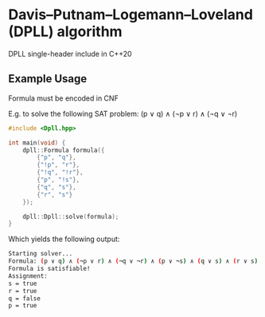 # Davis–Putnam–Logemann–Loveland (DPLL) algorithm
DPLL single-header include in C++20

## Example Usage
Formula must be encoded in CNF

E.g. to solve the following SAT problem: (p ∨ q) ∧ (¬p ∨ r) ∧ (¬q ∨ ¬r)
```cpp
#include <Dpll.hpp>

int main(void) {
    dpll::Formula formula({
        {"p", "q"},     
        {"!p", "r"},    
        {"!q", "!r"},    
        {"p", "!s"},       
        {"q", "s"},       
        {"r", "s"}         
    });

    dpll::Dpll::solve(formula);
}
```

Which yields the following output:
```bash
Starting solver...
Formula: (p ∨ q) ∧ (¬p ∨ r) ∧ (¬q ∨ ¬r) ∧ (p ∨ ¬s) ∧ (q ∨ s) ∧ (r ∨ s)
Formula is satisfiable!
Assignment:
s = true
r = true
q = false
p = true
```